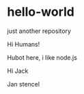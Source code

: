 # hello-world
just another repository

Hi Humans!

Hubot here, i like node.js

Hi Jack

Jan stencel

